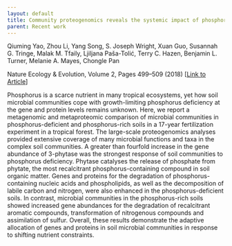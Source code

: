 ```yaml
---
layout: default
title: Community proteogenomics reveals the systemic impact of phosphorus availability on microbial 
parent: Recent work
---
```


Qiuming Yao, Zhou Li, Yang Song, S. Joseph Wright, Xuan Guo, Susannah G. Tringe, Malak M. Tfaily, Ljiljana Paša-Tolić, Terry C. Hazen, Benjamin L. Turner, Melanie A. Mayes, Chongle Pan

Nature Ecology & Evolution, Volume 2, Pages 499–509 (2018) [[Link to Article](http://rdcu.be/FhU2)]

Phosphorus is a scarce nutrient in many tropical ecosystems, yet how soil microbial communities cope with growth-limiting phosphorus deficiency at the gene and protein levels remains unknown. Here, we report a metagenomic and metaproteomic comparison of microbial communities in phosphorus-deficient and phosphorus-rich soils in a 17-year fertilization experiment in a tropical forest. The large-scale proteogenomics analyses provided extensive coverage of many microbial functions and taxa in the complex soil communities. A greater than fourfold increase in the gene abundance of 3-phytase was the strongest response of soil communities to phosphorus deficiency. Phytase catalyses the release of phosphate from phytate, the most recalcitrant phosphorus-containing compound in soil organic matter. Genes and proteins for the degradation of phosphorus-containing nucleic acids and phospholipids, as well as the decomposition of labile carbon and nitrogen, were also enhanced in the phosphorus-deficient soils. In contrast, microbial communities in the phosphorus-rich soils showed increased gene abundances for the degradation of recalcitrant aromatic compounds, transformation of nitrogenous compounds and assimilation of sulfur. Overall, these results demonstrate the adaptive allocation of genes and proteins in soil microbial communities in response to shifting nutrient constraints.